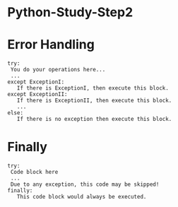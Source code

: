 Python-Study-Step2
==================
Error Handling
==============
    try:
     You do your operations here...
     ...
    except ExceptionI:
       If there is ExceptionI, then execute this block.
    except ExceptionII:
       If there is ExceptionII, then execute this block.
       ...
    else:
       If there is no exception then execute this block. 
     
 Finally
 =======
    try:
     Code block here
     ...
     Due to any exception, this code may be skipped!
    finally:
       This code block would always be executed.


